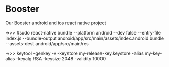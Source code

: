 # Booster

Our Booster android and ios react native project

=>>> #sudo react-native bundle --platform android --dev false --entry-file index.js --bundle-output android/app/src/main/assets/index.android.bundle --assets-dest android/app/src/main/res

=>>> keytool -genkey -v -keystore my-release-key.keystore -alias my-key-alias -keyalg RSA -keysize 2048 -validity 10000
